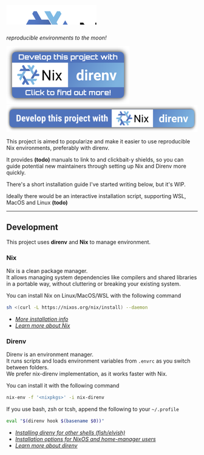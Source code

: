 ![Nix|Direnv](./logo.baked.svg)
==========
*reproducible environments to the moon!*

![shield](./shield.baked.svg)</br>
![shield-long](./shield-long.baked.svg)

This project is aimed to popularize and make it easier to use reproducible Nix environments, preferably with direnv.

It provides **(todo)** manuals to link to and clickbait-y shields, so you can guide potential new maintainers through setting up Nix and Direnv more quickly.

There's a short installation guide I've started writing below, but it's WIP.

Ideally there would be an interactive installation script, supporting WSL, MacOS and Linux **(todo)**

-----

## Development

This project uses **direnv** and **Nix** to manage environment.

### Nix
Nix is a clean package manager.</br>
It allows managing system dependencies like compilers and shared libraries in a portable way, without cluttering or breaking your existing system.

You can install Nix on Linux/MacOS/WSL with the following command
```sh
sh <(curl -L https://nixos.org/nix/install) --daemon
```
- *[More installation info](https://nixos.org/guides/install-nix.html)*
- *[Learn more about Nix](https://nixos.org/)*

### Direnv
Direnv is an environment manager.</br>
It runs scripts and loads environment variables from `.envrc` as you switch between folders.</br>
We prefer nix-direnv implementation, as it works faster with Nix.

You can install it with the following command
```sh
nix-env -f '<nixpkgs>' -i nix-direnv
```
If you use bash, zsh or tcsh, append the following to your `~/.profile`
```sh
eval "$(direnv hook $(basename $0))"
```
- [*Installing direnv for other shells (fish/elvish)*](https://direnv.net/docs/hook.html)
- [*Installation options for NixOS and home-manager users*](https://github.com/nix-community/nix-direnv#installation)
- [*Learn more about direnv*](https://direnv.net/)
